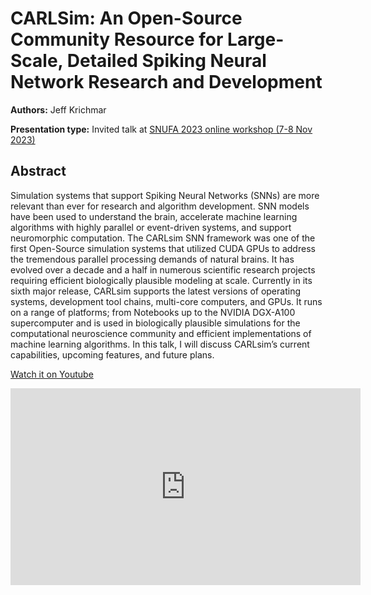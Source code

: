 # CARLSim: An Open-Source Community Resource for Large-Scale, Detailed Spiking Neural Network Research and Development

**Authors:** Jeff Krichmar

**Presentation type:** Invited talk at [SNUFA 2023 online workshop (7-8 Nov 2023)](https://snufa.net/2023)

## Abstract

Simulation systems that support Spiking Neural Networks (SNNs) are more relevant than ever for research and algorithm development. SNN models have been used to understand the brain, accelerate machine learning algorithms with highly parallel or event-driven systems, and support neuromorphic computation. The CARLsim SNN framework was one of the first Open-Source simulation systems that utilized CUDA GPUs to address the tremendous parallel processing demands of natural brains. It has evolved over a decade and a half in numerous scientific research projects requiring efficient biologically plausible modeling at scale. Currently in its sixth major release, CARLsim supports the latest versions of operating systems, development tool chains, multi-core computers, and GPUs. It runs on a range of platforms; from Notebooks up to the NVIDIA DGX-A100 supercomputer and is used in biologically plausible simulations for the computational neuroscience community and efficient implementations of machine learning algorithms. In this talk, I will discuss CARLsim’s current capabilities, upcoming features, and future plans.

[Watch it on Youtube](https://youtu.be/54fVxRg6yao?si=KhdcC1MBpYZRhnUm)

<iframe width="560" height="315" src="https://www.youtube-nocookie.com/embed/54fVxRg6yao?si=KhdcC1MBpYZRhnUm" title="YouTube video player" frameborder="0" allow="accelerometer; autoplay; clipboard-write; encrypted-media; gyroscope; picture-in-picture; web-share" allowfullscreen></iframe>